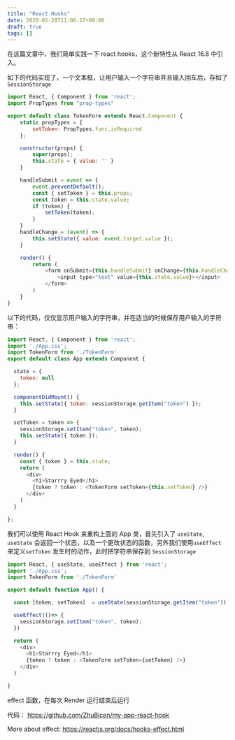 ```yaml
---
title: "React Hooks"
date: 2020-05-28T11:06:17+08:00
draft: true
tags: []
---
```


在这篇文章中，我们简单实践一下 react hooks，这个新特性从 React 16.8 中引入。

如下的代码实现了，一个文本框，让用户输入一个字符串并且输入回车后，存如了 `SessionStorage`

```JavaScript
import React, { Component } from 'react';
import PropTypes from "prop-types"

export default class TokenForm extends React.Component {
    static propTypes = {
        setToken: PropTypes.func.isRequired
    };

    constructor(props) {
        super(props);
        this.state = { value: '' }
    }

    handleSubmit = event => {
        event.preventDefault();
        const { setToken } = this.props;
        const token = this.state.value;
        if (token) {
            setToken(token);
        }
    }
    handleChange = (event) => {
        this.setState({ value: event.target.value });
    }

    render() {
        return (
            <form onSubmit={this.handleSubmit} onChange={this.handleChange}>
                <input type="text" value={this.state.value}></input>
            </form>
        )
    }
}
```

以下的代码，仅仅显示用户输入的字符串，并在适当的时候保存用户输入的字符串：

```JavaScript
import React, { Component } from 'react';
import './App.css';
import TokenForm from './TokenForm'
export default class App extends Component {

  state = {
    token: null
  };

  componentDidMount() {
    this.setState({ token: sessionStorage.getItem("token") });
  }

  setToken = token => {
    sessionStorage.setItem("token", token);
    this.setState({ token });
  }

  render() {
    const { token } = this.state;
    return (
      <div>
        <h1>Starrry Eyed</h1>
        {token ? token : <TokenForm setToken={this.setToken} />}
      </div>
    )
  }

};
```

我们可以使用 React Hook 来重构上面的 App 类，首先引入了 `useState`, `useState` 会返回一个状态，以及一个更改状态的函数，另外我们使用`useEffect` 来定义`setToken` 发生时的动作，此时把字符串保存到 `SessionStorage`
```JavaScript
import React, { useState, useEffect } from 'react';
import './App.css';
import TokenForm from './TokenForm'

export default function App() {

  const [token, setToken]  = useState(sessionStorage.getItem("token"));

  useEffect(()=> {
    sessionStorage.setItem("token", token);
  })

  return (
    <div>
      <h1>Starrry Eyed</h1>
      {token ? token : <TokenForm setToken={setToken} />}
    </div>
  )

}
```

effect 函数，在每次 Render 运行结束后运行

代码： https://github.com/ZhuBicen/my-app-react-hook 

More about effect:  https://reactjs.org/docs/hooks-effect.html 



